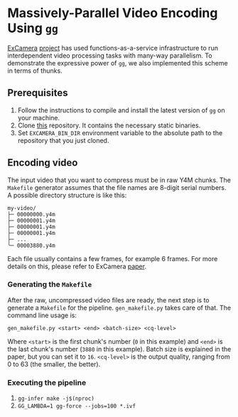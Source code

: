 # Massively-Parallel Video Encoding Using `gg`

[ExCamera](https://www.usenix.org/conference/nsdi17/technical-sessions/presentation/fouladi)
[project](http://github.com/excamera) has used functions-as-a-service
infrastructure to run interdependent video processing tasks with many-way
parallelism. To demonstrate the expressive power of `gg`, we also implemented
this scheme in terms of thunks.

## Prerequisites

1. Follow the instructions to compile and install the latest version of `gg` on
your machine.
2. Clone [this](https://github.com/excamera/excamera-static-bins) repository. It
contains the necessary static binaries.
3. Set `EXCAMERA_BIN_DIR` environment variable to the absolute path to the
repository that you just cloned.

## Encoding video

The input video that you want to compress must be in raw Y4M chunks. The
`Makefile` generator assumes that the file names are 8-digit serial numbers. A
possible directory structure is like this:

```
my-video/
├─ 00000000.y4m
├─ 00000001.y4m
├─ 00000001.y4m
├─ 00000001.y4m
├─ ...
╰─ 00003880.y4m
```

Each file usually contains a few frames, for example 6 frames. For more details
on this, please refer to ExCamera [paper](https://www.usenix.org/conference/nsdi17/technical-sessions/presentation/fouladi).

### Generating the `Makefile`

After the raw, uncompressed video files are ready, the next step is to generate
a `Makefile` for the pipeline. `gen_makefile.py` takes care of that. The command
line usage is:

```
gen_makefile.py <start> <end> <batch-size> <cq-level>
```

Where `<start>` is the first chunk's number (`0` in this example) and `<end>` is
the last chunk's number (`3880` in this example). Batch size is explained in the
paper, but you can set it to `16`. `<cq-level>` is the output quality, ranging
from 0 to 63 (the smaller, the better).

### Executing the pipeline

1. `gg-infer make -j$(nproc)`
2. `GG_LAMBDA=1 gg-force --jobs=100 *.ivf`
